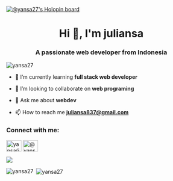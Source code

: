 [![@yansa27's Holopin board](https://holopin.io/api/user/board?user=yansa27)](https://holopin.io/@yansa27)

<h1 align="center">Hi 👋, I'm juliansa</h1>
<h3 align="center">A passionate web developer from Indonesia</h3>

<p align="left"> <img src="https://komarev.com/ghpvc/?username=yansa27&label=Profile%20views&color=0e75b6&style=flat" alt="yansa27" /> </p>

- 🌱 I’m currently learning **full stack web developer**

- 👯 I’m looking to collaborate on **web programing**

- 💬 Ask me about **webdev**

- 📫 How to reach me **juliansa837@gmail.com**

<h3 align="left">Connect with me:</h3>
<p align="left">
<a href="https://fb.com/100011918086333" target="blank"><img align="center" src="https://raw.githubusercontent.com/rahuldkjain/github-profile-readme-generator/master/src/images/icons/Social/facebook.svg" alt="yansa(juliansa)" height="30" width="40" /></a>
<a href="https://instagram.com/@yansa.code" target="blank"><img align="center" src="https://raw.githubusercontent.com/rahuldkjain/github-profile-readme-generator/master/src/images/icons/Social/instagram.svg" alt="@yansa.code" height="30" width="40" /></a>
</p>
<a href="https://discord.com/users/909294446330409011"><img src="https://lanyard.cnrad.dev/api/909294446330409011" /></a>



<p><img align="left" src="https://github-readme-stats.vercel.app/api/top-langs?username=yansa27&show_icons=true&theme=dracula&hide_border=true&locale=en&layout=compact" alt="yansa27" /></p>

<p>&nbsp;<img align="center" src="https://github-readme-stats.vercel.app/api?username=yansa27&show_icons=true&theme=dracula&hide_border=true&locale=en" alt="yansa27" /></p>


<!---
Yansa27/Yansa27 is a ✨ special ✨ repository because its `README.md` (this file) appears on your GitHub profile.
You can click the Preview link to take a look at your changes.
--->
